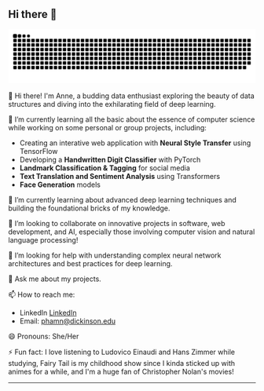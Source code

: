 ## Hi there 👋

<picture>
  <source
    media="(prefers-color-scheme: dark)"
    srcset="https://raw.githubusercontent.com/platane/snk/output/github-contribution-grid-snake-dark.svg"
  />
  <source
    media="(prefers-color-scheme: light)"
    srcset="https://raw.githubusercontent.com/platane/snk/output/github-contribution-grid-snake.svg"
  />
  <img
    alt="github contribution grid snake animation"
    src="https://raw.githubusercontent.com/platane/snk/output/github-contribution-grid-snake.svg"
  />
</picture>



👋 Hi there! I'm Anne, a budding data enthusiast exploring the beauty of data structures and diving into the exhilarating field of deep learning.

🔭 I’m currently learning all the basic about the essence of computer science while working on some personal or group projects, including:
- Creating an interative web application with **Neural Style Transfer** using TensorFlow
- Developing a **Handwritten Digit Classifier** with PyTorch
- **Landmark Classification & Tagging** for social media
- **Text Translation and Sentiment Analysis** using Transformers
- **Face Generation** models

🌱 I’m currently learning about advanced deep learning techniques and building the foundational bricks of my knowledge.

👯 I’m looking to collaborate on innovative projects in software, web development, and AI, especially those involving computer vision and natural language processing!

🤔 I’m looking for help with understanding complex neural network architectures and best practices for deep learning.

💬 Ask me about my projects.

📫 How to reach me:  
- LinkedIn [LinkedIn](https://www.linkedin.com/in/nguyen-quynh-anh-pham-7454a5234/)  
- Email: phamn@dickinson.edu

😄 Pronouns: She/Her

⚡ Fun fact: I love listening to Ludovico Einaudi and Hans Zimmer while studying, Fairy Tail is my childhood show since I kinda sticked up with animes for a while, and I'm a huge fan of Christopher Nolan's movies!

---
